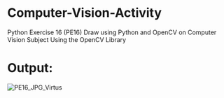 # Computer-Vision-Activity
Python Exercise 16 (PE16) Draw using Python and OpenCV on Computer Vision Subject Using the OpenCV Library
# Output:
![PE16_JPG_Virtus](https://user-images.githubusercontent.com/83077353/161720643-9d851f1a-afa3-47e4-b1f8-1fae8f9b6cb0.jpg)
